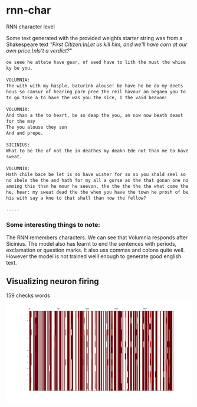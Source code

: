 # rnn-char
RNN character level

Some text generated with the provided weights
starter string was from a Shakespeare text 
<i>"First Citizen:\nLet us kill him, and we'll have corn at our own price.\nIs't a verdict?"</i>

```
oe seee he attete have gear, of seed have to lith the must the whise ky be you.

VOLUMNIA:
The with with my hasple, baturink alouse! be have he be do my deets hous so cansur of hearing pare pree the reil havour an begaen you to to go toke a to have the was you the sice, I the vaid beavon!

VOLUMNIA:
And than a the to heart, be so deap the you, an now now beath deast for the may
The you alouse they son
And and prepe.

SICINIUS:
What to be the of not the in deathes my deakn Ede not than me to have sweat.

VOLUMNIA:
Hath chile bace be let is so have wister for so so you shald seel so no shele the the and hath for my all a gurse as the that gonan one no amming this than he mour he seevon, the the the the the what come the he, hear: my sweat dead the the when you have the town he prosh of be his with say a kne to that shall than now the fellow?

----- 
```

### Some interesting things to note:

The RNN remembers characters. We can see that Volumnia responds after Sicinius. The model also has learnt to end the sentences with periods, exclamation or question marks. It also uss commas and colons quite well. However the model is not trained welll enough to generate good english text. 

## Visualizing neuron firing
159 checks words
![alt text](figures/neuronfiring.png "sample neuron firing")




